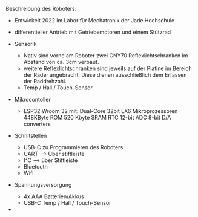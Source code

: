 Beschreibung des Roboters:

  - Entwickelt 2022 im Labor für Mechatronik  der Jade Hochschule
  
  - differentieller Antrieb mit Getriebemotoren und einem Stützrad
  
  - Sensorik
      - Nativ sind vorne am Roboter zwei CNY70 Reflexlichtschranken im Abstand von ca. 3cm verbaut.
      - weitere Reflexlichtschranken sind jeweils auf der Platine im Bereich der Räder angebracht. Diese dienen ausschließlich dem Erfassen der Raddrehzahl.
      -  Temp / Hall / Touch-Sensor  
      
  - Mikrocontoller
    - ESP32 Wroom 32 mit: Dual-Core 32bit LX6 Mikroprozessoren 
                          448KByte ROM
                          520 Kbyte SRAM
                          RTC
                          12-bit ADC 
                          8-bit D/A converters                         
                         
  - Schnitstellen
    - USB-C zu Programmieren des Roboters
    - UART --> Über stiftleiste
    - I²C --> über Stiftleiste
    - Bluetooth
    - Wifi
   
  - Spannungsversorgung
    - 4x AAA Batterien/Akkus
    - USB-C
    Temp / Hall / Touch-Sensor  
  - 
